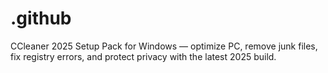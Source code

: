 # .github
CCleaner 2025 Setup Pack for Windows — optimize PC, remove junk files, fix registry errors, and protect privacy with the latest 2025 build.
